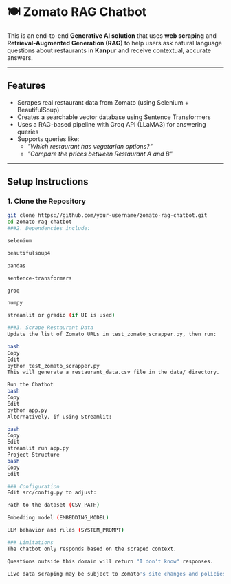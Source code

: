 # 🍽️ Zomato RAG Chatbot

This is an end-to-end **Generative AI solution** that uses **web scraping** and **Retrieval-Augmented Generation (RAG)** to help users ask natural language questions about restaurants in **Kanpur** and receive contextual, accurate answers.

---

## Features

- Scrapes real restaurant data from Zomato (using Selenium + BeautifulSoup)
- Creates a searchable vector database using Sentence Transformers
- Uses a RAG-based pipeline with Groq API (LLaMA3) for answering queries
- Supports queries like:
  - *"Which restaurant has vegetarian options?"*
  - *"Compare the prices between Restaurant A and B"*

---
## Setup Instructions

### 1. Clone the Repository

```bash
git clone https://github.com/your-username/zomato-rag-chatbot.git
cd zomato-rag-chatbot
###2. Dependencies include:

selenium

beautifulsoup4

pandas

sentence-transformers

groq

numpy

streamlit or gradio (if UI is used)

###3. Scrape Restaurant Data
Update the list of Zomato URLs in test_zomato_scrapper.py, then run:

bash
Copy
Edit
python test_zomato_scrapper.py
This will generate a restaurant_data.csv file in the data/ directory.

Run the Chatbot
bash
Copy
Edit
python app.py
Alternatively, if using Streamlit:

bash
Copy
Edit
streamlit run app.py
Project Structure
bash
Copy
Edit

### Configuration
Edit src/config.py to adjust:

Path to the dataset (CSV_PATH)

Embedding model (EMBEDDING_MODEL)

LLM behavior and rules (SYSTEM_PROMPT)

### Limitations
The chatbot only responds based on the scraped context.

Questions outside this domain will return "I don't know" responses.

Live data scraping may be subject to Zomato's site changes and policies.
